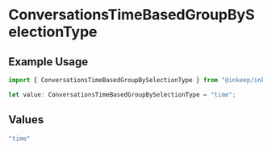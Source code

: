 # ConversationsTimeBasedGroupBySelectionType

## Example Usage

```typescript
import { ConversationsTimeBasedGroupBySelectionType } from "@inkeep/inkeep-analytics/models/components";

let value: ConversationsTimeBasedGroupBySelectionType = "time";
```

## Values

```typescript
"time"
```